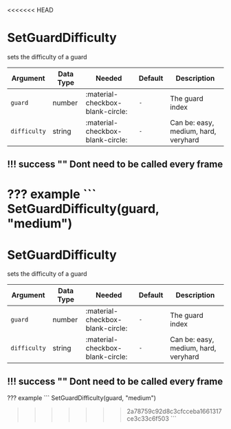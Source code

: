 <<<<<<< HEAD
# SetGuardDifficulty
sets the difficulty of a guard 

| Argument     | Data Type | Needed                           | Default | Description                          |
|--------------|-----------|----------------------------------|---------|--------------------------------------|
| `guard`      | number    | :material-checkbox-blank-circle: | `-`     | The guard index                      |
| `difficulty` | string    | :material-checkbox-blank-circle: | `-`     | Can be: easy, medium, hard, veryhard |

!!! success ""
    Dont need to be called every frame
---
??? example
    ```
    SetGuardDifficulty(guard, "medium")
=======
# SetGuardDifficulty
sets the difficulty of a guard 

| Argument     | Data Type | Needed                           | Default | Description                          |
|--------------|-----------|----------------------------------|---------|--------------------------------------|
| `guard`      | number    | :material-checkbox-blank-circle: | `-`     | The guard index                      |
| `difficulty` | string    | :material-checkbox-blank-circle: | `-`     | Can be: easy, medium, hard, veryhard |

!!! success ""
    Dont need to be called every frame
---
??? example
    ```
    SetGuardDifficulty(guard, "medium")
>>>>>>> 2a78759c92d8c3cfcceba1661317ce3c33c6f503
    ```